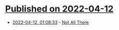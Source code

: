 # [Published on 2022-04-12](index.md)

* [2022-04-12, 01:08:33](https://news.ycombinator.com/item?id=30997340) - [Not All There](https://www.historytoday.com/archive/missing-pieces/not-all-there)
